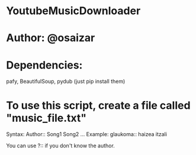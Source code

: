 # YoutubeMusicDownloader


# Author: @osaizar

# Dependencies:
pafy, BeautifulSoup, pydub (just pip install them)

# To use this script, create a file called "music_file.txt"
Syntax:
Author::
Song1
Song2
...
Example:
glaukoma::
haizea
itzali

You can use ?:: if you don't know the author.

